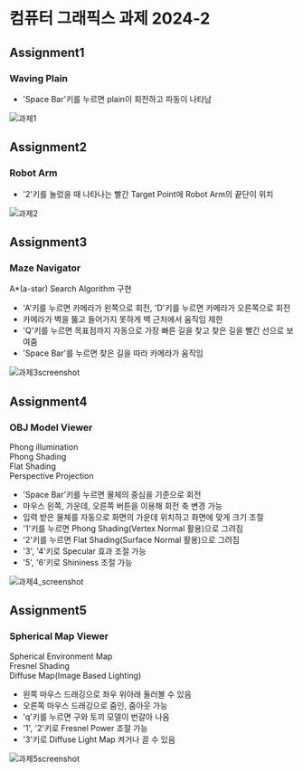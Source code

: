 # 컴퓨터 그래픽스 과제 2024-2
## Assignment1
### Waving Plain
- 'Space Bar'키를 누르면 plain이 회전하고 파동이 나타남

![과제1](https://github.com/user-attachments/assets/9d92081f-3b43-4e89-abf2-30cc962824d2)

## Assignment2
### Robot Arm
- '2'키를 눌렀을 때 나타나는 빨간 Target Point에 Robot Arm의 끝단이 위치

![과제2](https://github.com/user-attachments/assets/fa798542-3433-422e-8436-218fe9d137e8)

## Assignment3
### Maze Navigator
A*(a-star) Search Algorithm 구현
- 'A'키를 누르면 카메라가 왼쪽으로 회전, 'D'키를 누르면 카메라가 오른쪽으로 회전
- 카메라가 벽을 뚫고 들어가지 못하게 벽 근처에서 움직임 제한
- 'Q'키를 누르면 목표점까지 자동으로 가장 빠른 길을 찾고 찾은 길을 빨간 선으로 보여줌
- 'Space Bar'를 누르면 찾은 길을 따라 카메라가 움직임

![과제3screenshot](https://github.com/user-attachments/assets/0f778c0d-63f5-4864-ab23-0e485128ff6c)

## Assignment4
### OBJ Model Viewer
Phong illumination<br/>
Phong Shading<br/>
Flat Shading<br/>
Perspective Projection<br/>
- 'Space Bar'키를 누르면 물체의 중심을 기준으로 회전
- 마우스 왼쪽, 가운데, 오른쪽 버튼을 이용해 회전 축 변경 가능
- 입력 받은 물체를 자동으로 화면의 가운데 위치하고 화면에 맞게 크기 조절
- '1'키를 누르면 Phong Shading(Vertex Normal 활용)으로 그려짐
- '2'키를 누르면 Flat Shading(Surface Normal 활용)으로 그려짐
- '3', '4'키로 Specular 효과 조절 가능
- '5', '6'키로 Shininess 조절 가능

![과제4_screenshot](https://github.com/user-attachments/assets/d5e33c9c-16eb-4219-a6f6-39746adf408d)

## Assignment5
### Spherical Map Viewer
Spherical Environment Map<br/>
Fresnel Shading<br/>
Diffuse Map(Image Based Lighting)<br/>
- 왼쪽 마우스 드래깅으로 좌우 위아래 둘러볼 수 있음
- 오른쪽 마우스 드래깅으로 줌인, 줌아웃 가능
- 'q'키를 누르면 구와 토끼 모델이 번갈아 나옴
- '1', '2'키로 Fresnel Power 조절 가능
- '3'키로 Diffuse Light Map 켜거나 끌 수 있음

![과제5screenshot](https://github.com/user-attachments/assets/e89b14de-6521-417c-ad53-ca24b458a3cc)
